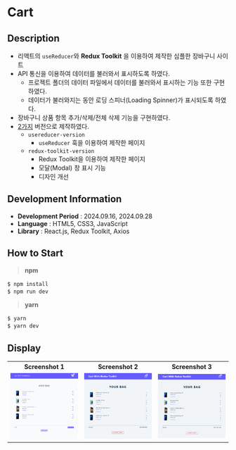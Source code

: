 # Cart

## Description

- 리액트의 `useReducer`와 **Redux Toolkit** 을 이용하여 제작한 심플한 장바구니 사이트
- API 통신을 이용하여 데이터를 불러와서 표시하도록 하였다.
  - 프로젝트 폴더의 데이터 파일에서 데이터를 불러와서 표시하는 기능 또한 구현하였다.
  - 데이터가 불러와지는 동안 로딩 스피너(Loading Spinner)가 표시되도록 하였다.
- 장바구니 상품 항목 추가/삭제/전체 삭제 기능을 구현하였다.
- <ins>2가지</ins> 버전으로 제작하였다.
  - `usereducer-version`
    - `useReducer` 훅을 이용하여 제작한 페이지
  - `redux-toolkit-version`
    - Redux Toolkit을 이용하여 제작한 페이지
    - 모달(Modal) 창 표시 기능
    - 디자인 개선

## Development Information

- **Development Period** : 2024.09.16, 2024.09.28
- **Language** : HTML5, CSS3, JavaScript
- **Library** : React.js, Redux Toolkit, Axios

## How to Start

> **npm**

```bash
$ npm install
$ npm run dev
```

> **yarn**

```bash
$ yarn
$ yarn dev
```

## Display

<table>
<tr>
  <th>Screenshot 1</th>
  <th>Screenshot 2</th>
  <th>Screenshot 3</th>
</tr>
<tr>
  <td>
    <img src="./picture1.png" alt="메인 화면1" width=500 />
  </td>
  <td>
    <img src="./picture2.png" alt="메인 화면2" width=500 />
  </td>
  <td>
  <img src="./picture3.gif" alt="메인 화면2" width=500 />
  </td>
</tr>
</table>

